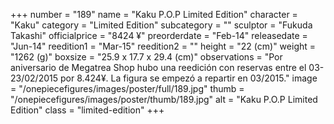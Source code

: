 +++
number = "189"
name = "Kaku P.O.P Limited Edition"
character = "Kaku"
category = "Limited Edition"
subcategory = ""
sculptor = "Fukuda Takashi"
officialprice = "8424 ¥"
preorderdate = "Feb-14"
releasedate = "Jun-14"
reedition1 = "Mar-15"
reedition2 = ""
height = "22 (cm)"
weight = "1262 (g)"
boxsize = "25.9 x 17.7 x 29.4 (cm)"
observations = "Por aniversario de Megatrea Shop hubo una reedición con reservas entre el 03-23/02/2015 por 8.424¥. La figura se empezó a repartir en 03/2015."
image = "/onepiecefigures/images/poster/full/189.jpg"
thumb = "/onepiecefigures/images/poster/thumb/189.jpg"
alt = "Kaku P.O.P Limited Edition"
class = "limited-edition"
+++
